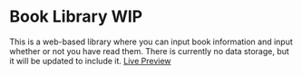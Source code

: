 # Book Library WIP
This is a web-based library where you can input book information and input whether or not
you have read them.
There is currently no data storage, but it will be updated to include it.
 [Live Preview](https://centari2013.github.io/book-library/)